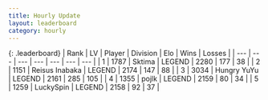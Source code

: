 ```yaml
---
title: Hourly Update
layout: leaderboard
category: hourly
---
```


{: .leaderboard}
| Rank | LV | Player | Division | Elo | Wins | Losses |
| --- | --- | --- | --- | --- | --- | --- |
| <span data-change="0">1</span> | 1787 | <span title="ID: 353063">Sktima</span> | LEGEND | <span data-change="0">2280</span> | <span data-change="0">177</span> | <span data-change="0">38</span> |
| <span data-change="0">2</span> | 1151 | <span title="ID: 451068">Reisus Inabaka</span> | LEGEND | <span data-change="0">2174</span> | <span data-change="0">147</span> | <span data-change="0">88</span> |
| <span data-change="4">3</span> | 3034 | <span title="ID: 164871">Hungry YuYu</span> | LEGEND | <span data-change="11">2161</span> | <span data-change="2">285</span> | <span data-change="0">105</span> |
| <span data-change="-1">4</span> | 1355 | <span title="ID: 4783">pojlk</span> | LEGEND | <span data-change="0">2159</span> | <span data-change="0">80</span> | <span data-change="0">34</span> |
| <span data-change="1">5</span> | 1259 | <span title="ID: 498412">LuckySpin</span> | LEGEND | <span data-change="7">2158</span> | <span data-change="1">92</span> | <span data-change="0">37</span> |